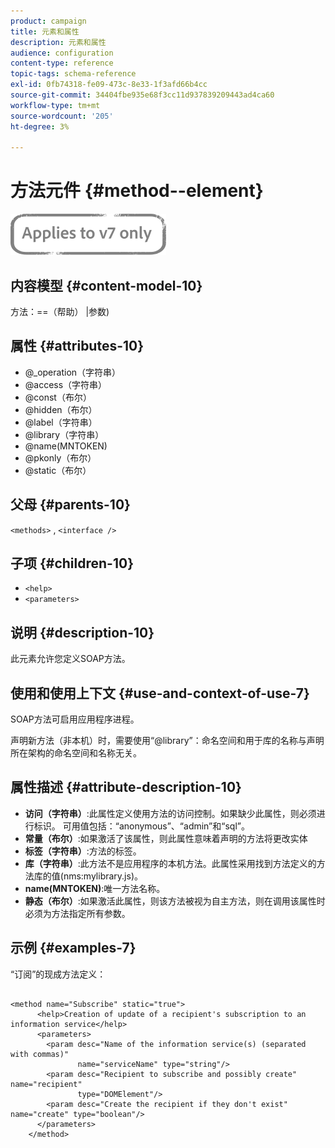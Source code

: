 ```yaml
---
product: campaign
title: 元素和属性
description: 元素和属性
audience: configuration
content-type: reference
topic-tags: schema-reference
exl-id: 0fb74318-fe09-473c-8e33-1f3afd66b4cc
source-git-commit: 34404fbe935e68f3cc11d937839209443ad4ca60
workflow-type: tm+mt
source-wordcount: '205'
ht-degree: 3%

---
```


# 方法元件 {#method--element}

![](../../../assets/v7-only.svg)

## 内容模型 {#content-model-10}

方法：==（帮助） |参数)

## 属性 {#attributes-10}

* @_operation（字符串）
* @access（字符串）
* @const（布尔）
* @hidden（布尔）
* @label（字符串）
* @library（字符串）
* @name(MNTOKEN)
* @pkonly（布尔）
* @static（布尔）

## 父母 {#parents-10}

`<methods>`  ,  `<interface />`

## 子项 {#children-10}

* `<help>`
* `<parameters>`

## 说明 {#description-10}

此元素允许您定义SOAP方法。

## 使用和使用上下文 {#use-and-context-of-use-7}

SOAP方法可启用应用程序进程。

声明新方法（非本机）时，需要使用“@library”：命名空间和用于库的名称与声明所在架构的命名空间和名称无关。

## 属性描述 {#attribute-description-10}

* **访问（字符串）**:此属性定义使用方法的访问控制。如果缺少此属性，则必须进行标识。 可用值包括：“anonymous”、“admin”和“sql”。
* **常量（布尔）**:如果激活了该属性，则此属性意味着声明的方法将更改实体
* **标签（字符串）**:方法的标签。
* **库（字符串）**:此方法不是应用程序的本机方法。此属性采用找到方法定义的方法库的值(nms:mylibrary.js)。
* **name(MNTOKEN)**:唯一方法名称。
* **静态（布尔）**:如果激活此属性，则该方法被视为自主方法，则在调用该属性时必须为方法指定所有参数。

## 示例 {#examples-7}

“订阅”的现成方法定义：

```
 
<method name="Subscribe" static="true">
      <help>Creation of update of a recipient's subscription to an information service</help>
      <parameters>
        <param desc="Name of the information service(s) (separated with commas)"
               name="serviceName" type="string"/>
        <param desc="Recipient to subscribe and possibly create" name="recipient"
               type="DOMElement"/>
        <param desc="Create the recipient if they don't exist" name="create" type="boolean"/>
      </parameters>     
    </method>
```
